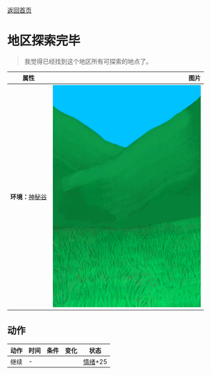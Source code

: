 [返回首页](index.md)  
# 地区探索完毕  
> 我觉得已经找到这个地区所有可探索的地点了。  
  
  属性  |   图片   
 ----  |  ----:   
 **环境：**[神秘谷](SecretValley.md)  |  ![](Sprite/SecretValley.png)   
  
## 动作  
动作  |  时间  |  条件  |  变化  |  状态  
----  |  ----  |  ----  |  ----  |  ----  
继续  |  -  |    |    |  [情绪](Morale.md)+25  
